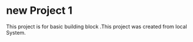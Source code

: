 # new Project 1
This project is for basic building block .This project was created from local System.
